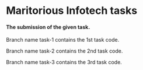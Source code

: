 
# Maritorious Infotech tasks

#### The submission of the given task.

Branch name task-1 contains the 1st task code.

Branch name task-2 contains the 2nd task code.

Branch name task-3 contains the 3rd task code.

